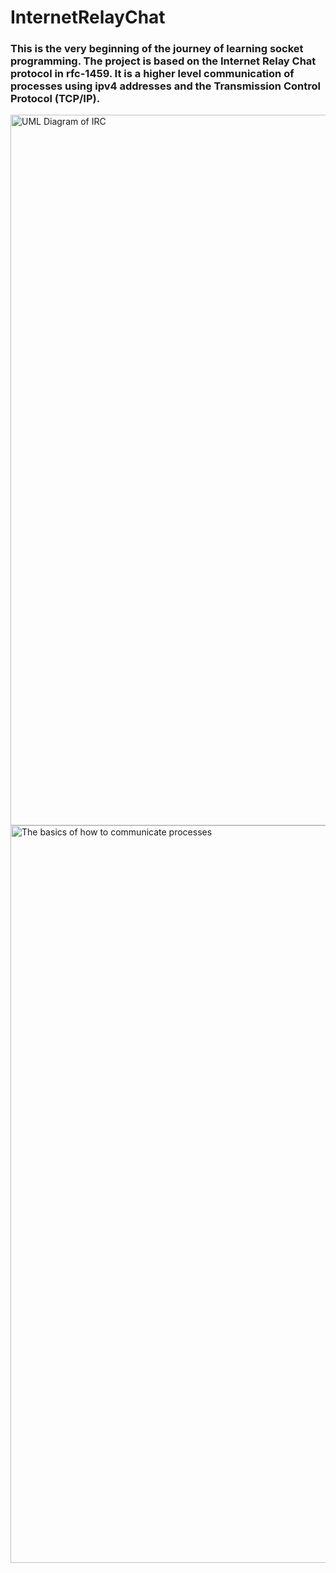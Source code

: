 # InternetRelayChat
### This is the very beginning of the journey of learning socket programming. The project is based on the Internet Relay Chat protocol in rfc-1459.  It is a higher level communication of processes using ipv4 addresses and the Transmission Control Protocol (TCP/IP).
<img width="1137" alt="UML Diagram of IRC" src="https://github.com/emreyilmaz2/InternetRelayChat/assets/102359028/51b11d4b-6869-4844-b44f-32324c1de720">
<img width="1180" alt="The basics of how to communicate processes" src="https://github.com/emreyilmaz2/InternetRelayChat/assets/102359028/f65eceac-c44a-4b86-a92b-ca657854a9ba">
